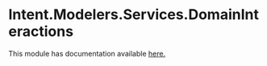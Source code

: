 ﻿# Intent.Modelers.Services.DomainInteractions

This module has documentation available [here.](https://docs.intentarchitect.com/articles/modules-common/intent-modelers-services-domaininteractions/intent-modelers-services-domaininteractions.html)
